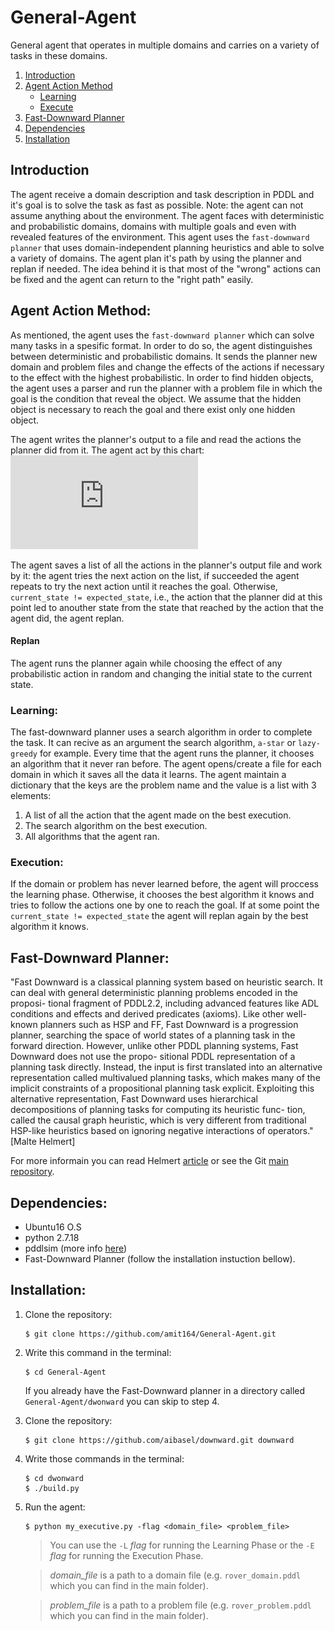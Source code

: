 
# General-Agent

General agent that operates in multiple domains and carries on a variety of tasks in these domains.

1. [Introduction](#introduction)  
2. [Agent Action Method](#Agent-Action-Method)
    *  [Learning](#Learning)
    *  [Execute](#Execute)
3. [Fast-Downward Planner](#fast-downward-planner)
4. [Dependencies](#dependencies)
5. [Installation](#installation)

## Introduction
The agent receive a domain description and task description in PDDL and it's goal is to solve the task as fast as possible. 
Note: the agent can not assume anything about the environment.
The agent faces with deterministic and probabilistic domains, domains with multiple goals and even with revealed features of the environment. This agent uses the `fast-downward planner` that uses domain-independent planning heuristics and able to solve a variety of domains. The agent plan it's path by using the planner and replan if needed. The idea behind it is that most of the "wrong" actions can be fixed and the agent can return to the "right path" easily.


## Agent Action Method:
As mentioned, the agent uses the `fast-downward planner` which can solve many tasks in a spesific format. In order to do so, the agent distinguishes between deterministic and probabilistic domains. It sends the planner new domain and problem files and change the effects of the actions if necessary to the effect with the highest probabilistic. 
In order to find hidden objects, the agent uses a parser and run the planner with a problem file in which the goal is the condition that reveal the object. We assume that the hidden object is necessary to reach the goal and there exist only one hidden object.

The agent writes the planner's output to a file and read the actions the planner did from it. The agent act by this chart:
![](https://github.com/amit164/General-Agent/blob/main/chart.pdf)

The agent saves a list of all the actions in the planner's output file and work by it: the agent tries the next action on the list, if succeeded the agent repeats to try the next action until it reaches the goal. Otherwise, `current_state != expected_state`, i.e., the action that the planner did at this point led to anouther state from the state that reached by the action that the agent did, the agent replan.

#### Replan
The agent runs the planner again while choosing the effect of any probabilistic action in random and changing the initial state to the current state.

### Learning:
The fast-downward planner uses a search algorithm in order to complete the task. It can recive as an argument the search algorithm, `a-star` or `lazy-greedy` for example. 
Every time that the agent runs the planner, it chooses an algorithm that it never ran before. 
The agent opens/create a file for each domain in which it saves all the data it learns. The agent maintain a dictionary that the keys are the problem name and the value is a list with 3 elements: 
   1. A list of all the action that the agent made on the best execution.
   2. The search algorithm on the best execution.
   3. All algorithms that the agent ran.

### Execution:
If the domain or problem has never learned before, the agent will proccess the learning phase. Otherwise, it chooses the best algorithm it knows and tries to follow the actions one by one to reach the goal. If at some point the `current_state != expected_state` the agent will replan again by the best algorithm it knows. 

## Fast-Downward Planner:
"Fast Downward is a classical planning system based on heuristic search. It
can deal with general deterministic planning problems encoded in the proposi-
tional fragment of PDDL2.2, including advanced features like ADL conditions
and effects and derived predicates (axioms). Like other well-known planners
such as HSP and FF, Fast Downward is a progression planner, searching the
space of world states of a planning task in the forward direction. However,
unlike other PDDL planning systems, Fast Downward does not use the propo-
sitional PDDL representation of a planning task directly. Instead, the input
is first translated into an alternative representation called multivalued planning
tasks, which makes many of the implicit constraints of a propositional planning
task explicit. Exploiting this alternative representation, Fast Downward uses
hierarchical decompositions of planning tasks for computing its heuristic func-
tion, called the causal graph heuristic, which is very different from traditional
HSP-like heuristics based on ignoring negative interactions of operators." [Malte Helmert]

For more informain you can read Helmert [article](https://arxiv.org/pdf/1109.6051.pdf) or see the Git [main repository](https://github.com/aibasel/downward).  


## Dependencies:
* Ubuntu16 O.S
* python 2.7.18
* pddlsim (more info [here](https://bitbucket.org/galk-opensource/executionsimulation/src/master/))
* Fast-Downward Planner (follow the installation instuction bellow).

## Installation:
1. Clone the repository:  
    ```
    $ git clone https://github.com/amit164/General-Agent.git
    ```
2. Write this command in the terminal:
    ```
    $ cd General-Agent
    ```   

	If you already have the Fast-Downward planner in a directory called `General-Agent/dwonward` you can skip to step 4.
3. Clone the repository:  
    ```
    $ git clone https://github.com/aibasel/downward.git downward
    ```
4. Write those commands in the terminal:
    ```
    $ cd dwonward
    $ ./build.py
    ```
5. Run the agent:
    ```
    $ python my_executive.py -flag <domain_file> <problem_file>
    ```
     > You can use the ``-L`` _flag_ for running the Learning Phase or the ``-E`` _flag_ for running the Execution Phase. 
    
    > _domain_file_ is a path to a domain file (e.g. ``rover_domain.pddl`` which you can find in the main folder).
 
    >  _problem_file_ is a path to a problem file (e.g. ``rover_problem.pddl`` which you can find in the main folder).

